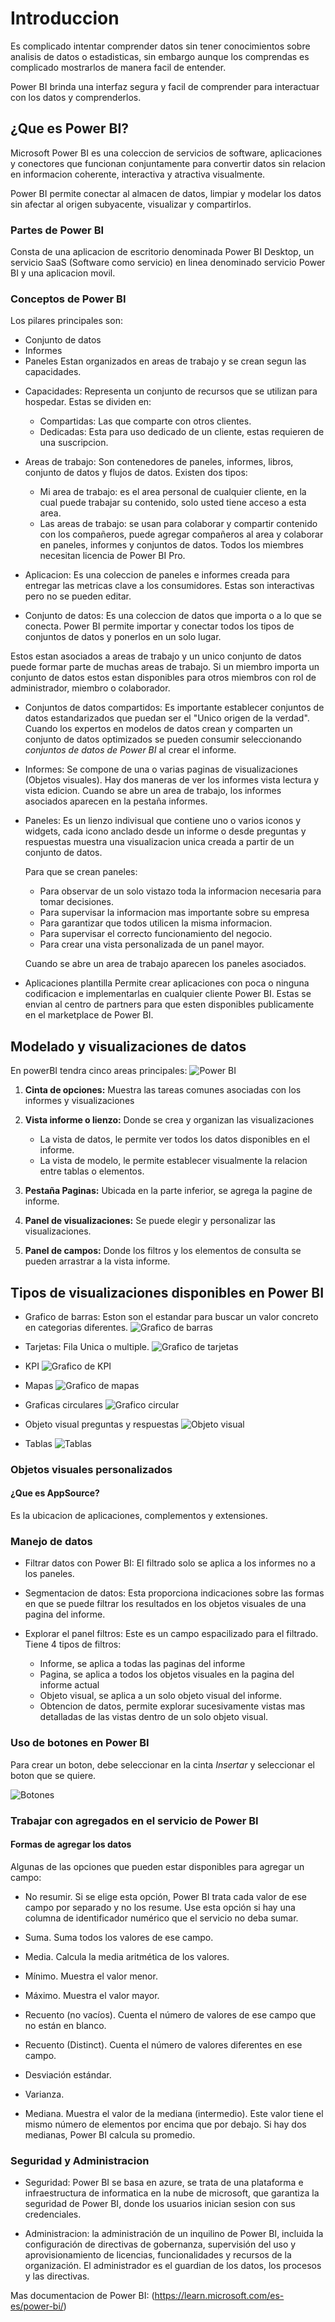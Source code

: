 # Introduccion
Es complicado intentar comprender datos sin tener conocimientos sobre analisis de datos o estadisticas, sin embargo aunque los comprendas es complicado mostrarlos de manera facil de entender.

Power BI brinda una interfaz segura y facil de comprender para interactuar con los datos y comprenderlos.

## ¿Que es Power BI?
Microsoft Power BI es una coleccion de servicios de software, aplicaciones y conectores que funcionan conjuntamente para convertir datos sin relacion en informacion coherente, interactiva y atractiva visualmente.

Power BI permite conectar al almacen de datos, limpiar y modelar los datos sin afectar al origen subyacente, visualizar y compartirlos.

### Partes de Power BI
Consta de una aplicacion de escritorio denominada Power BI Desktop, un servicio SaaS (Software como servicio) en linea denominado servicio Power BI y una aplicacion movil.

### Conceptos de Power BI
Los pilares principales son:
* Conjunto de datos
* Informes
* Paneles
Estan organizados en areas de trabajo y se crean segun las capacidades.

- Capacidades: Representa un conjunto de recursos que se utilizan para hospedar.
Estas se dividen en:
    - Compartidas: Las que comparte con otros clientes.
    - Dedicadas: Esta para uso dedicado de un cliente, estas requieren de una suscripcion.

- Areas de trabajo: Son contenedores de paneles, informes, libros, conjunto de datos y flujos de datos.
Existen dos tipos:
    - Mi area de trabajo: es el area personal de cualquier cliente, en la cual puede trabajar su contenido, solo usted tiene acceso a esta area.
    - Las areas de trabajo: se usan para colaborar y compartir contenido con los compañeros, puede agregar compañeros al area y colaborar en paneles, informes y conjuntos de datos. Todos los miembres necesitan licencia de Power BI Pro.

- Aplicacion: Es una coleccion de paneles e informes creada para entregar las metricas clave a los consumidores.
Estas son interactivas pero no se pueden editar.

- Conjunto de datos: Es una coleccion de datos que importa o a lo que se conecta.
Power BI permite importar y conectar todos los tipos de conjuntos de datos y ponerlos en un solo lugar.

Estos estan asociados a areas de trabajo y un unico conjunto de datos puede formar parte de muchas areas de trabajo.
Si un miembro importa un conjunto de datos estos estan disponibles para otros miembros con rol de administrador, miembro o colaborador.


- Conjuntos de datos compartidos: Es importante establecer conjuntos de datos estandarizados que puedan ser el "Unico origen de la verdad".
Cuando los expertos en modelos de datos crean y comparten un conjunto de datos optimizados se pueden consumir seleccionando *conjuntos de datos de Power BI* al crear el informe.

- Informes: Se compone de una o varias paginas de visualizaciones (Objetos visuales).
Hay dos maneras de ver los informes vista lectura y vista edicion.
Cuando se abre un area de trabajo, los informes asociados aparecen en la pestaña informes.

- Paneles: Es un lienzo indivisual que contiene uno o varios iconos y widgets, cada icono anclado desde un informe o desde preguntas y respuestas muestra una visualizacion unica creada a partir de un conjunto de datos.

    Para que se crean paneles:
    - Para observar de un solo vistazo toda la informacion necesaria para tomar decisiones.
    - Para supervisar la informacion mas importante sobre su empresa
    - Para garantizar que todos utilicen la misma informacion.
    - Para supervisar el correcto funcionamiento del negocio.
    - Para crear una vista personalizada de un panel mayor.

    Cuando se abre un area de trabajo aparecen los paneles asociados.

- Aplicaciones plantilla
Permite crear aplicaciones con poca o ninguna codificacion e implementarlas en cualquier cliente Power BI.
Estas se envian al centro de partners para que esten disponibles publicamente en el marketplace de Power BI.


## Modelado y visualizaciones de datos
En powerBI tendra cinco areas principales:
![Power BI](https://learn.microsoft.com/es-es/training/modules/introduction-power-bi/media/power-bi-layout.png "Area de trabajo")

1. **Cinta de opciones:** Muestra las tareas comunes asociadas con los informes y visualizaciones

2. **Vista informe o lienzo:** Donde se crea y organizan las visualizaciones
    * La vista de datos, le permite ver todos los datos disponibles en el informe.
    * La vista de modelo, le permite establecer visualmente la relacion entre tablas o elementos.

3. **Pestaña Paginas:** Ubicada en la parte inferior, se agrega la pagine de informe.

4. **Panel de visualizaciones:** Se puede elegir y personalizar las visualizaciones.

5. **Panel de campos:** Donde los filtros y los elementos de consulta se pueden arrastrar a la vista informe.


## Tipos de visualizaciones disponibles en Power BI

* Grafico de barras: Eston son el estandar para buscar un valor concreto en categorias diferentes. 
![Grafico de barras](https://learn.microsoft.com/es-es/training/modules/introduction-power-bi/media/bar-chart-visual.png "Graficas")

* Tarjetas: Fila Unica o multiple.
![Grafico de tarjetas](https://learn.microsoft.com/es-es/training/modules/introduction-power-bi/media/multi-row-card.png "Graficas")

* KPI
![Grafico de KPI](https://learn.microsoft.com/es-es/training/modules/introduction-power-bi/media/kpi-chart.png "Graficas")


* Mapas
![Grafico de mapas](https://learn.microsoft.com/es-es/training/modules/introduction-power-bi/media/basic-map.png "Graficas")

* Graficas circulares
![Grafico circular](https://learn.microsoft.com/es-es/training/modules/introduction-power-bi/media/pie-chart.png "Graficas")

* Objeto visual preguntas y respuestas
![Objeto visual](https://learn.microsoft.com/es-es/training/modules/introduction-power-bi/media/visual.png "Objeto")

* Tablas
![Tablas](https://learn.microsoft.com/es-es/training/modules/introduction-power-bi/media/visual-table.png "Tablas")

### Objetos visuales personalizados
#### ¿Que es AppSource?
Es la ubicacion de aplicaciones, complementos y extensiones.


### Manejo de datos
- Filtrar datos con Power BI: El filtrado solo se aplica a los informes no a los paneles.

- Segmentacion de datos: Esta proporciona indicaciones sobre las formas en que se puede filtrar los resultados en los objetos visuales de una pagina del informe.

- Explorar el panel filtros: Este es un campo espacilizado para el filtrado.
Tiene 4 tipos de filtros:
    - Informe, se aplica a todas las paginas del informe
    - Pagina, se aplica a todos los objetos visuales en la pagina del informe actual
    - Objeto visual, se aplica a un solo objeto visual del informe.
    - Obtencion de datos, permite explorar sucesivamente vistas mas detalladas de las vistas dentro de un solo objeto visual.

### Uso de botones en Power BI
Para crear un boton, debe seleccionar en la cinta *Insertar*  y seleccionar el boton que se quiere.


![Botones](https://learn.microsoft.com/es-es/training/modules/introduction-power-bi/media/button-control-power-bi-desktop.png "boton")


### Trabajar con agregados en el servicio de Power BI


#### Formas de agregar los datos
Algunas de las opciones que pueden estar disponibles para agregar un campo:

- No resumir. Si se elige esta opción, Power BI trata cada valor de ese campo por separado y no los resume. Use esta opción si hay una columna de identificador numérico que el servicio no deba sumar.

- Suma. Suma todos los valores de ese campo.

- Media. Calcula la media aritmética de los valores.

- Mínimo. Muestra el valor menor.

- Máximo. Muestra el valor mayor.

- Recuento (no vacíos). Cuenta el número de valores de ese campo que no están en blanco.

- Recuento (Distinct). Cuenta el número de valores diferentes en ese campo.

- Desviación estándar.

- Varianza.

- Mediana. Muestra el valor de la mediana (intermedio). Este valor tiene el mismo número de elementos por encima que por debajo. Si hay dos medianas, Power BI calcula su promedio.


### Seguridad y Administracion

- Seguridad: Power BI se basa en azure, se trata de una plataforma e infraestructura de informatica en la nube de microsoft, que garantiza la seguridad de Power BI, donde los usuarios inician sesion con sus credenciales.

- Administracion: la administración de un inquilino de Power BI, incluida la configuración de directivas de gobernanza, supervisión del uso y aprovisionamiento de licencias, funcionalidades y recursos de la organización.
El administrador es el guardian de los datos, los procesos y las directivas.


Mas documentacion de Power BI: (https://learn.microsoft.com/es-es/power-bi/)